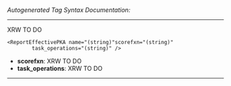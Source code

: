 _Autogenerated Tag Syntax Documentation:_

---
XRW TO DO

```
<ReportEffectivePKA name="(string)"scorefxn="(string)"
        task_operations="(string)" />
```

-   **scorefxn**: XRW TO DO
-   **task_operations**: XRW TO DO

---
